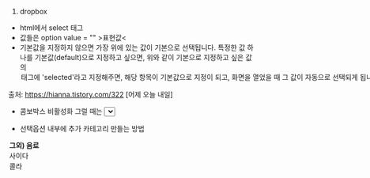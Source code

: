 1. dropbox
- html에서 select 태그
- 값들은 option value = "" >표현값<
- 기본값을 지정하지 않으면 가장 위에 있는 값이 기본으로 선택됩니다.
특정한 값 하나를 기본값(default)으로 지정하고 싶으면,
위와 같이 기본으로 지정하고 싶은 값의 <option> 태그에 'selected'라고 지정해주면,
해당 항목이 기본값으로 지정이 되고,
화면을 열었을 때 그 값이 자동으로 선택되게 됩니다.

출처: https://hianna.tistory.com/322 [어제 오늘 내일]

- 콤보박스 비활성화
그럴 때는 <select> 태그에 'disabled'라고 써주면, 콤보박스가 비활성화 되고, 사용자가 콤보박스의 값을 변경할 수 없게 됩니다.

-  선택옵션 내부에 추가 카테고리 만들는 방법
<optgroup label="그외) 음료">
    <option value="사이다">사이다</option>
    <option value="콜라">콜라</option>

- load (Jquery 인가보다..............)
options[target.selectedIndex].text  : 셀렉트 박스 옵션 사이에 있는 텍스트 값을 가져온다
options[target.selectedIndex].value : 셀렉트 박스 value 의 값을 가져온다.

출처: https://gocoder.tistory.com/51 [고코더 IT Express]

- 값이 선택되어 바뀔때 이벤트 발생하도록
onchange="함수(this)" // this를 활용하면 함수 매개변수에 선택된 option value를 전달한다.